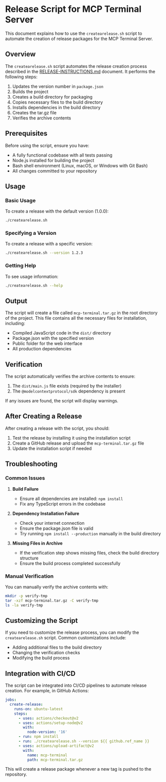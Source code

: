 # Release Script for MCP Terminal Server

This document explains how to use the `createarelease.sh` script to automate the creation of release packages for the MCP Terminal Server.

## Overview

The `createarelease.sh` script automates the release creation process described in the [RELEASE-INSTRUCTIONS.md](RELEASE-INSTRUCTIONS.md) document. It performs the following steps:

1. Updates the version number in `package.json`
2. Builds the project
3. Creates a build directory for packaging
4. Copies necessary files to the build directory
5. Installs dependencies in the build directory
6. Creates the tar.gz file
7. Verifies the archive contents

## Prerequisites

Before using the script, ensure you have:

- A fully functional codebase with all tests passing
- Node.js installed for building the project
- Bash shell environment (Linux, macOS, or Windows with Git Bash)
- All changes committed to your repository

## Usage

### Basic Usage

To create a release with the default version (1.0.0):

```bash
./createarelease.sh
```

### Specifying a Version

To create a release with a specific version:

```bash
./createarelease.sh --version 1.2.3
```

### Getting Help

To see usage information:

```bash
./createarelease.sh --help
```

## Output

The script will create a file called `mcp-terminal.tar.gz` in the root directory of the project. This file contains all the necessary files for installation, including:

- Compiled JavaScript code in the `dist/` directory
- Package.json with the specified version
- Public folder for the web interface
- All production dependencies

## Verification

The script automatically verifies the archive contents to ensure:

1. The `dist/main.js` file exists (required by the installer)
2. The `@modelcontextprotocol/sdk` dependency is present

If any issues are found, the script will display warnings.

## After Creating a Release

After creating a release with the script, you should:

1. Test the release by installing it using the installation script
2. Create a GitHub release and upload the `mcp-terminal.tar.gz` file
3. Update the installation script if needed

## Troubleshooting

### Common Issues

1. **Build Failure**
   - Ensure all dependencies are installed: `npm install`
   - Fix any TypeScript errors in the codebase

2. **Dependency Installation Failure**
   - Check your internet connection
   - Ensure the package.json file is valid
   - Try running `npm install --production` manually in the build directory

3. **Missing Files in Archive**
   - If the verification step shows missing files, check the build directory structure
   - Ensure the build process completed successfully

### Manual Verification

You can manually verify the archive contents with:

```bash
mkdir -p verify-tmp
tar -xzf mcp-terminal.tar.gz -C verify-tmp
ls -la verify-tmp
```

## Customizing the Script

If you need to customize the release process, you can modify the `createarelease.sh` script. Common customizations include:

- Adding additional files to the build directory
- Changing the verification checks
- Modifying the build process

## Integration with CI/CD

The script can be integrated into CI/CD pipelines to automate release creation. For example, in GitHub Actions:

```yaml
jobs:
  create-release:
    runs-on: ubuntu-latest
    steps:
      - uses: actions/checkout@v2
      - uses: actions/setup-node@v2
        with:
          node-version: '16'
      - run: npm install
      - run: ./createarelease.sh --version ${{ github.ref_name }}
      - uses: actions/upload-artifact@v2
        with:
          name: mcp-terminal
          path: mcp-terminal.tar.gz
```

This will create a release package whenever a new tag is pushed to the repository.
